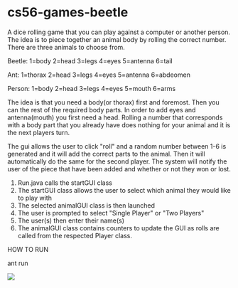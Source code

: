 cs56-games-beetle
=================
A dice rolling game that you can play against a computer or another person.
The idea is to piece together an animal body by rolling the correct number.
There are three animals to choose from.

Beetle:
1=body
2=head
3=legs
4=eyes
5=antenna
6=tail

Ant:
1=thorax
2=head
3=legs
4=eyes
5=antenna
6=abdeomen

Person:
1=body
2=head
3=legs
4=eyes
5=mouth
6=arms

The idea is that you need a body(or thorax) first and foremost. Then you can the rest of the required body parts. In order to add eyes and antenna(mouth) you first need a head. Rolling a number that corresponds with a body part that you already have does nothing for your animal and it is the next players turn.

The gui allows the user to click "roll" and a random number between 1-6 is generated and it will add the correct parts to the animal. Then it will automatically do the same for the second player. The system will notify the user of the piece that have been added and whether or not they won or lost.

1. Run.java calls the startGUI class
2. The startGUI class allows the user to select which animal they would like to play with
3. The selected animalGUI class is then launched
4. The user is prompted to select "Single Player" or "Two Players"
5. The user(s) then enter their name(s)
6. The animalGUI class contains counters to update the GUI as rolls are called from the respected Player class.

HOW TO RUN

   ant run


![](http://i.imgur.com/5zEJUCJ.png)